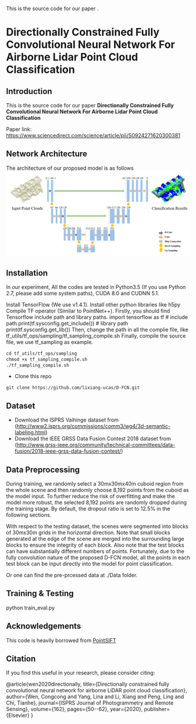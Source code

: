 This is the source code for our paper <b></b>.


# Directionally Constrained Fully Convolutional Neural Network For Airborne Lidar Point Cloud Classification


Introduction
------------
This is the source code for our paper **Directionally Constrained Fully Convolutional Neural Network For Airborne Lidar Point Cloud Classification**

Paper link: https://www.sciencedirect.com/science/article/pii/S0924271620300381

Network Architecture
--------------------
The architecture of our proposed model is as follows
![network](framework.png)



## Installation
In our experiment, All the codes are tested in Python3.5 (If you use Python 2.7, please add some system paths), CUDA 8.0 and CUDNN 5.1.

Install TensorFlow (We use v1.4.1).
Install other python libraries like h5py
Compile TF operator (Similar to PointNet++). Firstly, you should find Tensorflow include path and library paths.
    import tensorflow as tf
    # include path
    print(tf.sysconfig.get_include())
    # library path 
    print(tf.sysconfig.get_lib())
Then, change the path in all the complie file, like tf_utils/tf_ops/sampling/tf_sampling_compile.sh Finally, compile the source file, we use tf_sampling as example.

    cd tf_utils/tf_ops/sampling
    chmod +x tf_sampling_compile.sh
    ./tf_sampling_compile.sh

* Clone this repo
```
git clone https://github.com/lixiang-ucas/D-FCN.git

```
## Dataset
* Download the ISPRS Vaihinge dataset from (http://www2.isprs.org/commissions/comm3/wg4/3d-semantic-labeling.html)
* Download the IEEE GRSS Data Fusion Contest 2018 dataset from (http://www.grss-ieee.org/community/technical-committees/data-fusion/2018-ieee-grss-data-fusion-contest/)

## Data Preprocessing
During training, we randomly select a 30mx30mx40m cuboid region from the whole scene and then randomly choose 8,192 points from the cuboid as the model input. To further reduce the risk of overfitting and make the model more robust, the selected 8,192 points are randomly dropped during the training stage. By default, the dropout ratio is set to 12.5% in the following sections. 

With respect to the testing dataset, the scenes were segmented into blocks of 30mx30m grids in the horizontal direction. Note that small blocks generated at the edge of the scene are merged into the surrounding large blocks to ensure the integrity of each block. Also note that the test blocks can have substantially different numbers of points. Fortunately, due to the fully convolution nature of the proposed D-FCN model, all the points in each test block can be input directly into the model for point classification.

Or one can find the pre-prcessed data at ./Data folder.

## Training & Testing

python train_eval.py


## Acknowledgements
This code is heavily borrowed from [PointSIFT](https://github.com/MVIG-SJTU/pointSIFT)


## Citation

If you find this useful in your research, please consider citing:

  @article{wen2020directionally,
  title={Directionally constrained fully convolutional neural network for airborne LiDAR point cloud classification},
  author={Wen, Congcong and Yang, Lina and Li, Xiang and Peng, Ling and Chi, Tianhe},
  journal={ISPRS Journal of Photogrammetry and Remote Sensing},
  volume={162},
  pages={50--62},
  year={2020},
  publisher={Elsevier}
}
